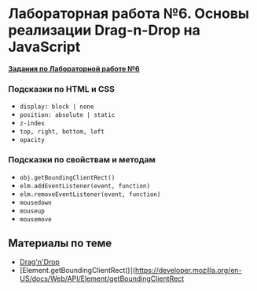 # Лабораторная работа №6. Основы реализации Drag-n-Drop на JavaScript

**[Задания по Лабораторной работе №6](https://github.com/RSTU-Citg-Space/web_lab/blob/frontend/AIB/Lab_6_DnD/Task.md)**

### Подсказки по HTML и CSS

* `display: block | none`
* `position: absolute | static`
* `z-index`
* `top, right, bottom, left`
* `opacity`

### Подсказки по свойствам и методам

* `obj.getBoundingClientRect()`
* `elm.addEventListener(event, function)`
* `elm.removeEventListener(event, function)`
* `mousedown`
* `mouseup`
* `mousemove`

## Материалы по теме

* [Drag'n'Drop](https://learn.javascript.ru/mouse-drag-and-drop)
* [Element.getBoundingClientRect()](https://developer.mozilla.org/en-US/docs/Web/API/Element/getBoundingClientRect

